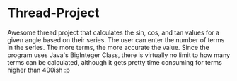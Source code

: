 # Thread-Project
Awesome thread project that calculates the sin, cos, and tan values for a given angle based on their series.
The user can enter the number of terms in the series. The more terms, the more accurate the value. Since the 
program uses Java's BigInteger Class, there is virtually no limit to how many terms can be calculated, although it
gets pretty time consuming for terms higher than 400ish :p
